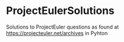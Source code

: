 # ProjectEulerSolutions
Solutions to ProjectEuler questions as found at https://projecteuler.net/archives in Pyhton
